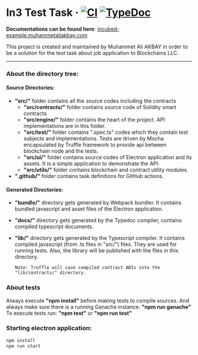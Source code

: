 # In3 Test Task &middot; [![CI](https://github.com/muhammetaliakbay/incubed-example/workflows/CI/badge.svg)](https://github.com/muhammetaliakbay/incubed-example) [![TypeDoc](https://img.shields.io/badge/Docs-TypeDoc-blue)](http://incubed-example.muhammetaliakbay.com/)

**Documentations can be found here**: [incubed-example.muhammetaliakbay.com](http://incubed-example.muhammetaliakbay.com/)

This project is created and maintained by Muhammet Ali AKBAY in order to 
be a solution for the test task about job application to Blockchains LLC.

---

### About the directory tree:

#### Source Directories:
-   **"src/"** folder contains all the source codes including the contracts
    -   **"src/contracts/"** folder contains source code of Solidity smart contracts
    -   **"src/engine/"** folder contains the heart of the project. API implementations are in this folder.
    -   **"src/test/"** folder contains ".spec.ts" codes which they contain test subjects and implementations. Tests are driven by Mocha encapsulated by Truffle framework to provide api between blockchain node and the tests.
    -   **"src/ui/"** folder contains source codes of Electron application and its assets. It is a simple application to demonstrate the API.
    -   **"src/utils/"** folder contains blockchain and contract utility modules.
-   **".github/"** folder contains task definitions for GitHub actions.

#### Generated Directories:
-   **"bundle/"** directory gets generated by Webpack bundler. It contains bundled javascript and asset files of the Electron application.
-   **"docs/"** directory gets generated by the Typedoc compiler, contains compiled typescript documents.
-   **"lib/"** directory gets generated by the Typescript compiler. It contains compiled javascript (from .ts files in "src/") files. They are used for running tests. Also, the library will be published with the files in this directory.

        Note: Truffle will save compiled contract ABIs into the "lib/contracts/" directory.

### About tests
Always execute **"npm install"** before making tests to compile sources.
And always make sure there is a running Ganache instance: **"npm run ganache"**
To execute tests run: **"npm test"** or **"npm run test"**

### Starting electron application:
```bash
npm install
npm run start
```